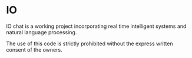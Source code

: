 # IO
IO chat is a working project incorporating real time intelligent systems and natural language processing. 

The use of this code is strictly prohibited without the express written consent of the owners.
